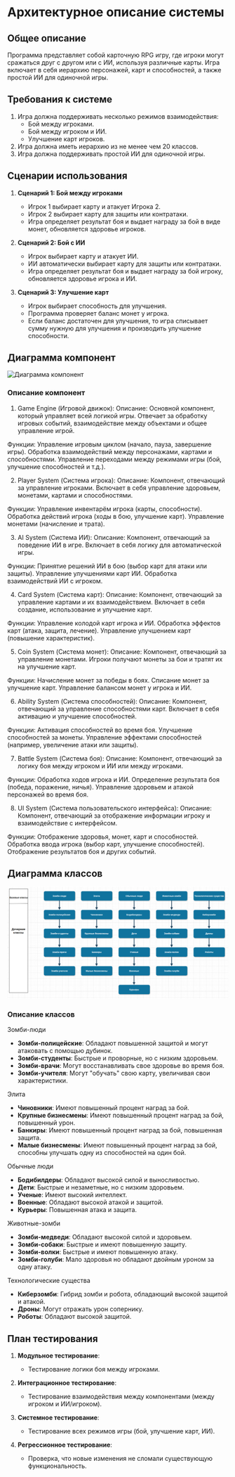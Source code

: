 # Архитектурное описание системы

## Общее описание
Программа представляет собой карточную RPG игру, где игроки могут сражаться друг с другом или с ИИ, используя различные карты. Игра включает в себя иерархию персонажей, карт и способностей, а также простой ИИ для одиночной игры.

## Требования к системе
1. Игра должна поддерживать несколько режимов взаимодействия:
   - Бой между игроками.
   - Бой между игроком и ИИ.
   - Улучшение карт игроков.
2. Игра должна иметь иерархию из не менее чем 20 классов.
3. Игра должна поддерживать простой ИИ для одиночной игры.

## Сценарии использования
1. **Сценарий 1: Бой между игроками**
   - Игрок 1 выбирает карту и атакует Игрока 2.
   - Игрок 2 выбирает карту для защиты или контратаки.
   - Игра определяет результат боя и выдает награду за бой в виде монет, обновляется здоровье игроков.

2. **Сценарий 2: Бой с ИИ**
   - Игрок выбирает карту и атакует ИИ.
   - ИИ автоматически выбирает карту для защиты или контратаки.
   - Игра определяет результат боя и выдает награду за бой игроку, обновляется здоровье игрока и ИИ.

3. **Сценарий 3:  Улучшение карт**
   - Игрок выбирает способность для улучшения.
   - Программа проверяет баланс монет у игрока.
   - Если баланс достаточен для улучшения, то игра списывает сумму нужную для улучшения и производить улучшение способности.

## Диаграмма компонент

![Диаграмма компонент](components-1.png)

### Описание компонент

1. Game Engine (Игровой движок):
Описание: 
Основной компонент, который управляет всей логикой игры. Отвечает за обработку игровых событий, взаимодействие между объектами и общее управление игрой.

Функции:
Управление игровым циклом (начало, пауза, завершение игры).
Обработка взаимодействий между персонажами, картами и способностями.
Управление переходами между режимами игры (бой, улучшение способностей и т.д.).

2. Player System (Система игрока):
Описание: 
Компонент, отвечающий за управление игроками. Включает в себя управление здоровьем, монетами, картами и способностями.

Функции:
Управление инвентарём игрока (карты, способности).
Обработка действий игрока (ходы в бою, улучшение карт).
Управление монетами (начисление и трата).

3. AI System (Система ИИ):
Описание: 
Компонент, отвечающий за поведение ИИ в игре. Включает в себя логику для автоматической игры.

Функции:
Принятие решений ИИ в бою (выбор карт для атаки или защиты).
Управление улучшениями карт ИИ.
Обработка взаимодействий ИИ с игроком.

4. Card System (Система карт):
Описание: 
Компонент, отвечающий за управление картами и их взаимодействием. Включает в себя создание, использование и улучшение карт.

Функции:
Управление колодой карт игрока и ИИ.
Обработка эффектов карт (атака, защита, лечение).
Управление улучшением карт (повышение характеристик).

5. Coin System (Система монет):
Описание: 
Компонент, отвечающий за управление монетами. Игроки получают монеты за бои и тратят их на улучшение карт.

Функции:
Начисление монет за победы в боях.
Списание монет за улучшение карт.
Управление балансом монет у игрока и ИИ.

6. Ability System (Система способностей):
Описание: 
Компонент, отвечающий за управление способностями карт. Включает в себя активацию и улучшение способностей.

Функции:
Активация способностей во время боя.
Улучшение способностей за монеты.
Управление эффектами способностей (например, увеличение атаки или защиты).

7. Battle System (Система боя):
Описание: 
Компонент, отвечающий за логику боя между игроком и ИИ или между игроками.

Функции:
Обработка ходов игрока и ИИ.
Определение результата боя (победа, поражение, ничья).
Управление здоровьем и атакой персонажей во время боя.

8. UI System (Система пользовательского интерфейса):
Описание: 
Компонент, отвечающий за отображение информации игроку и взаимодействие с интерфейсом.

Функции:
Отображение здоровья, монет, карт и способностей.
Обработка ввода игрока (выбор карт, улучшение способностей).
Отображение результатов боя и других событий.

## Диаграмма классов

![Диаграмма классов](classes.png)

### Описание классов

Зомби-люди
- **Зомби-полицейские**: Обладают повышенной защитой и могут атаковать с помощью дубинок.
- **Зомби-студенты**: Быстрые и проворные, но с низким здоровьем.
- **Зомби-врачи**: Могут восстанавливать свое здоровье во время боя.
- **Зомби-учителя**: Могут "обучать" свою карту, увеличивая свои характеристики.

Элита
- **Чиновники**: Имеют повышенный процент наград за бой.
- **Крупные бизнесмены**: Имеют повышенный процент наград за бой, повышенный урон.
- **Банкиры**: Имеют повышенный процент наград за бой, повышенная защита.
- **Малые бизнесмены**: Имеют повышенный процент наград за бой, способны улучшать одну из способностей на один бой.

Обычные люди
- **Бодибилдеры**: Обладают высокой силой и выносливостью.
- **Дети**: Быстрые и незаметные, но с низким здоровьем.
- **Ученые**: Имеют высокий интеллект.
- **Военные**: Обладают высокой атакой и защитой.
- **Курьеры**: Повышенная атака и защита.

Животные-зомби
- **Зомби-медведи**: Обладают высокой силой и здоровьем.
- **Зомби-собаки**: Быстрые и имеют повышенную защиту.
- **Зомби-волки**: Быстрые и имеют повышенную атаку.
- **Зомби-голуби**: Мало здоровья но обладают двойным уроном за одну атаку.

Технологические существа
- **Киберзомби**: Гибрид зомби и робота, обладающий высокой защитой и атакой.
- **Дроны**: Могут отражать урон сопернику.
- **Роботы**: Обладают высокой защитой.

## План тестирования
1. **Модульное тестирование**:
   - Тестирование логики боя между игроками.

2. **Интеграционное тестирование**:
   - Тестирование взаимодействия между компонентами (между игроком и ИИ/игроком).

3. **Системное тестирование**:
   - Тестирование всех режимов игры (бой, улучшение карт, ИИ).

4. **Регрессионное тестирование**:
   - Проверка, что новые изменения не сломали существующую функциональность.
